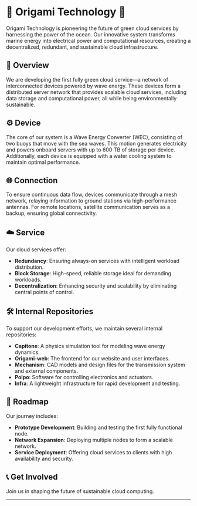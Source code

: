 <h1>
  🐙  Origami Technology  🐙
</h1>


Origami Technology is pioneering the future of green cloud services by harnessing the power of the ocean. Our innovative system transforms marine energy into electrical power and computational resources, creating a decentralized, redundant, and sustainable cloud infrastructure.

## 🌊 Overview

We are developing the first fully green cloud service—a network of interconnected devices powered by wave energy. These devices form a distributed server network that provides scalable cloud services, including data storage and computational power, all while being environmentally sustainable.

## ⚙️ Device

The core of our system is a Wave Energy Converter (WEC), consisting of two buoys that move with the sea waves. This motion generates electricity and powers onboard servers with up to 600 TB of storage per device. Additionally, each device is equipped with a water cooling system to maintain optimal performance.

## 🌐 Connection

To ensure continuous data flow, devices communicate through a mesh network, relaying information to ground stations via high-performance antennas. For remote locations, satellite communication serves as a backup, ensuring global connectivity.

## ☁️ Service 

Our cloud services offer:

- **Redundancy**: Ensuring always-on services with intelligent workload distribution.
- **Block Storage**: High-speed, reliable storage ideal for demanding workloads.
- **Decentralization**: Enhancing security and scalability by eliminating central points of control.

## 🛠️ Internal Repositories

To support our development efforts, we maintain several internal repositories:

- **Capitone**: A physics simulation tool for modeling wave energy dynamics.
- **Origami-web**: The frontend for our website and user interfaces.
- **Mechanism**: CAD models and design files for the transmission system and external components.
- **Polpo**: Software for controlling electronics and actuators.
- **Infra**: A lightweight infrastructure for rapid development and testing.

## 🚀 Roadmap

Our journey includes:

- **Prototype Development**: Building and testing the first fully functional node.
- **Network Expansion**: Deploying multiple nodes to form a scalable network.
- **Service Deployment**: Offering cloud services to clients with high availability and security.

## 📞 Get Involved

Join us in shaping the future of sustainable cloud computing.

---
